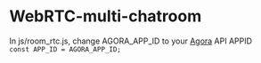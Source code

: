 # WebRTC-multi-chatroom  
In js/room_rtc.js, change AGORA_APP_ID to your [Agora](https://www.agora.io) API APPID  
``const APP_ID = AGORA_APP_ID;``
